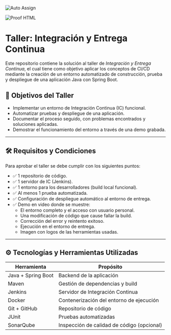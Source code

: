 ![Auto Assign](https://github.com/ingenierIa-y-calidad-de-software-taller/demo-repository/actions/workflows/auto-assign.yml/badge.svg)

![Proof HTML](https://github.com/ingenierIa-y-calidad-de-software-taller/demo-repository/actions/workflows/proof-html.yml/badge.svg)

# Taller: Integración y Entrega Continua

Este repositorio contiene la solución al taller de *Integración y Entrega Continua*, el cual tiene como objetivo aplicar los conceptos de CI/CD mediante la creación de un entorno automatizado de construcción, prueba y despliegue de una aplicación Java con Spring Boot.

## 🎯 Objetivos del Taller

- Implementar un entorno de Integración Continua (IC) funcional.
- Automatizar pruebas y despliegue de una aplicación.
- Documentar el proceso seguido, con problemas encontrados y soluciones aplicadas.
- Demostrar el funcionamiento del entorno a través de una demo grabada.

---

## 🛠️ Requisitos y Condiciones

Para aprobar el taller se debe cumplir con los siguientes puntos:

- ✅ 1 repositorio de código.
- ✅ 1 servidor de IC (Jenkins).
- ✅ 1 entorno para los desarrolladores (build local funcional).
- ✅ Al menos 1 prueba automatizada.
- ✅ Configuración de despliegue automático al entorno de entrega.
- ✅ Demo en video donde se muestre:
  - El entorno completo y el acceso con usuario personal.
  - Una modificación de código que cause fallar la build.
  - Corrección del error y reintento exitoso.
  - Ejecución en el entorno de entrega.
  - Imagen con logos de las herramientas usadas.

---

## ⚙️ Tecnologías y Herramientas Utilizadas

| Herramienta      | Propósito                                  |
|------------------|---------------------------------------------|
| Java + Spring Boot | Backend de la aplicación                   |
| Maven            | Gestión de dependencias y build             |
| Jenkins          | Servidor de Integración Continua            |
| Docker           | Contenerización del entorno de ejecución    |
| Git + GitHub     | Repositorio de código                       |
| JUnit            | Pruebas automatizadas                       |
| SonarQube        | Inspección de calidad de código (opcional)  |
